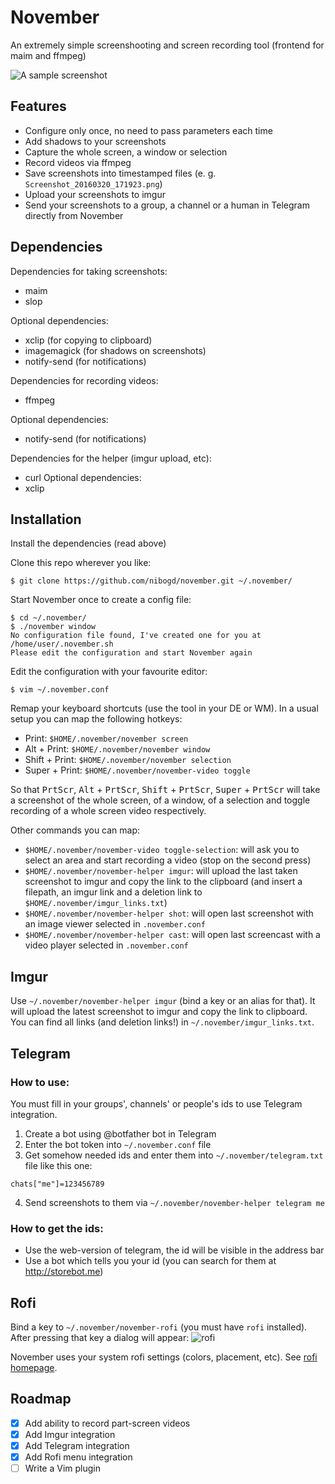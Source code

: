# November
An extremely simple screenshooting and screen recording tool (frontend for maim and ffmpeg)

![A sample screenshot](http://i.imgur.com/qiTVix7.png)

## Features
 - Configure only once, no need to pass parameters each time
 - Add shadows to your screenshots
 - Capture the whole screen, a window or selection
 - Record videos via ffmpeg
 - Save screenshots into timestamped files (e. g. `Screenshot_20160320_171923.png`)
 - Upload your screenshots to imgur
 - Send your screenshots to a group, a channel or a human in Telegram directly from November
 
## Dependencies
Dependencies for taking screenshots:
 - maim
 - slop

Optional dependencies:
 - xclip (for copying to clipboard)
 - imagemagick (for shadows on screenshots)
 - notify-send (for notifications)

Dependencies for recording videos:
 - ffmpeg

Optional dependencies:
 - notify-send (for notifications)

Dependencies for the helper (imgur upload, etc):
 - curl
Optional dependencies:
 - xclip
 
## Installation
Install the dependencies (read above)

Clone this repo wherever you like:
```
$ git clone https://github.com/nibogd/november.git ~/.november/
```

Start November once to create a config file:
```
$ cd ~/.november/
$ ./november window
No configuration file found, I've created one for you at /home/user/.november.sh
Please edit the configuration and start November again
```

Edit the configuration with your favourite editor:
```
$ vim ~/.november.conf
```

Remap your keyboard shortcuts (use the tool in your DE or WM). In a usual setup you can map the following hotkeys:
 - Print: `$HOME/.november/november screen`
 - Alt + Print: `$HOME/.november/november window`
 - Shift + Print: `$HOME/.november/november selection`
 - Super + Print: `$HOME/.november/november-video toggle`

So that <kbd>PrtScr</kbd>, <kbd>Alt</kbd> + <kbd>PrtScr</kbd>, <kbd>Shift</kbd> + <kbd>PrtScr</kbd>, <kbd>Super</kbd> + <kbd>PrtScr</kbd> will take a screenshot of the whole screen, of a window, of a selection and toggle recording of a whole screen video respectively.

Other commands you can map:
 - `$HOME/.november/november-video toggle-selection`: will ask you to select an area and start recording a video (stop on the second press)
 - `$HOME/.november/november-helper imgur`: will upload the last taken screenshot to imgur and copy the link to the clipboard (and insert a filepath, an imgur link and a deletion link to `$HOME/.november/imgur_links.txt`)
 - `$HOME/.november/november-helper shot`: will open last screenshot with an image viewer selected in `.november.conf`
 - `$HOME/.november/november-helper cast`: will open last screencast with a video player selected in `.november.conf`

## Imgur
Use `~/.november/november-helper imgur` (bind a key or an alias for that). It will upload the latest screenshot to imgur and copy the link to clipboard. You can find all links (and deletion links!) in `~/.november/imgur_links.txt`.

## Telegram
### How to use:
You must fill in your groups', channels' or people's ids
to use Telegram integration.

 1. Create a bot using @botfather bot in Telegram
 2. Enter the bot token into `~/.november.conf` file
 3. Get somehow needed ids and enter them into `~/.november/telegram.txt` file like this one:
```
chats["me"]=123456789
```
 4. Send screenshots to them via `~/.november/november-helper telegram me`

### How to get the ids:
 - Use the web-version of telegram, the id will be visible in the address bar
 - Use a bot which tells you your id (you can search for them at http://storebot.me)

## Rofi
Bind a key to `~/.november/november-rofi` (you must have `rofi` installed). After pressing that key a dialog will appear:
![rofi](http://i.imgur.com/i6Pq2QY.png)

November uses your system rofi settings (colors, placement, etc). See [rofi homepage](https://davedavenport.github.io/rofi/).

## Roadmap
 - [x] Add ability to record part-screen videos
 - [x] Add Imgur integration
 - [x] Add Telegram integration
 - [x] Add Rofi menu integration
 - [ ] Write a Vim plugin
